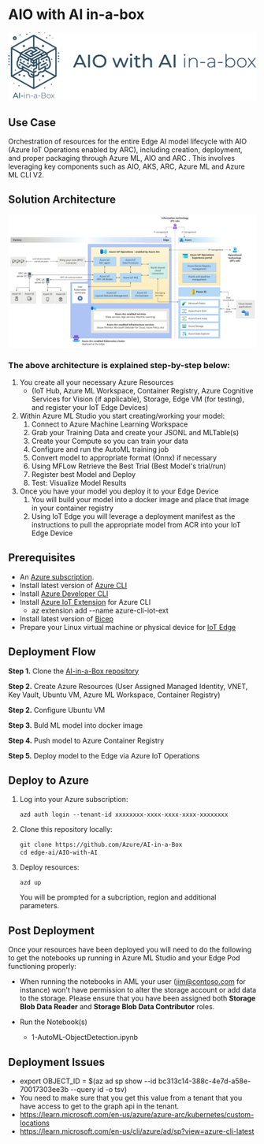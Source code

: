 # AIO with AI in-a-box
![Banner](./readme_assets/banner-aio-with-ai-in-a-box.png)

## Use Case
Orchestration of resources for the entire Edge AI model lifecycle with AIO (Azure IoT Operations enabled by ARC), including creation, deployment, and proper packaging through Azure ML, AIO and ARC . This involves leveraging key components such as AIO, AKS, ARC, Azure ML and Azure ML CLI V2.

## Solution Architecture
<img src="./readme_assets/azure-iot-operations-architecture.svg" />

### The above architecture is explained step-by-step below:
1. You create all your necessary Azure Resources
    * (IoT Hub, Azure ML Workspace, Container Registry, Azure Cognitive Services for Vision (if applicable), Storage, Edge VM (for testing), and register your IoT Edge Devices)
1. Within Azure ML Studio you start creating/working your model:
    1. Connect to Azure Machine Learning Workspace
    2. Grab your Training Data and create your JSONL and MLTable(s)
    3. Create your Compute so you can train your data
    4. Configure and run the AutoML training job
    5. Convert model to appropriate format (Onnx) if necessary
    6. Using MFLow Retrieve the Best Trial (Best Model's trial/run)
    7. Register best Model and Deploy
    8. Test: Visualize Model Results
1. Once you have your model you deploy it to your Edge Device
    1. You will build your model into a docker image and place that image in your container registry
    1. Using IoT Edge you will leverage a deployment manifest as the instructions to pull the appropriate model from ACR into your IoT Edge Device


## Prerequisites
* An [Azure subscription](https://azure.microsoft.com/en-us/free/).
* Install latest version of [Azure CLI](https://docs.microsoft.com/en-us/cli/azure/install-azure-cli-windows?view=azure-cli-latest)
* Install [Azure Developer CLI](https://learn.microsoft.com/en-us/azure/developer/azure-developer-cli/install-azd)
* Install [Azure IoT Extension](https://github.com/Azure/azure-iot-cli-extension) for Azure CLI
    * az extension add --name azure-cli-iot-ext
* Install latest version of [Bicep](https://docs.microsoft.com/en-us/azure/azure-resource-manager/bicep/install)
* Prepare your Linux virtual machine or physical device for [IoT Edge](https://learn.microsoft.com/en-us/azure/iot-edge/how-to-provision-single-device-linux-symmetric)

## Deployment Flow 


**Step 1.** Clone the [AI-in-a-Box repository](https://github.com/Azure/AI-in-a-Box)

**Step 2.** Create Azure Resources (User Assigned Managed Identity, VNET, Key Vault, Ubuntu VM, Azure ML Workspace, Container Registry)

**Step 2.** Configure Ubuntu VM

**Step 3.** Buld ML model into docker image

**Step 4.** Push model to Azure Container Registry

**Step 5.** Deploy model to the Edge via Azure IoT Operations

## Deploy to Azure

1. Log into your Azure subscription: 
    ```
    azd auth login --tenant-id xxxxxxxx-xxxx-xxxx-xxxx-xxxxxxxx
    ```

1. Clone this repository locally: 

    ```
    git clone https://github.com/Azure/AI-in-a-Box
    cd edge-ai/AIO-with-AI
    ```

2. Deploy resources:
    ```
    azd up
    ```

    You will be prompted for a subcription, region and additional parameters.


## Post Deployment
Once your resources have been deployed you will need to do the following to get the notebooks up running in Azure ML Studio and your Edge Pod functioning properly:

* When running the notebooks in AML your user (jim@contoso.com for instance) won't have permission to alter the storage account or add data to the storage. Please ensure that you have been assigned both **Storage Blob Data Reader** and **Storage Blob Data Contributor** roles.

* Run the Notebook(s) 
    * 1-AutoML-ObjectDetection.ipynb

## Deployment Issues
 - export OBJECT_ID = $(az ad sp show --id bc313c14-388c-4e7d-a58e-70017303ee3b --query id -o tsv)
 - You need to make sure that you get this value from a tenant that you have access to get to the graph api in the tenant. 
 - https://learn.microsoft.com/en-us/azure/azure-arc/kubernetes/custom-locations
 - https://learn.microsoft.com/en-us/cli/azure/ad/sp?view=azure-cli-latest